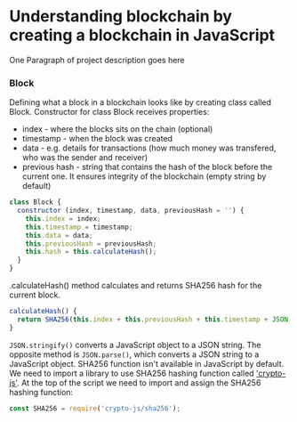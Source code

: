# Understanding blockchain by creating a blockchain in JavaScript

One Paragraph of project description goes here

### Block

Defining what a block in a blockchain looks like by creating class called Block.
Constructor for class Block receives properties:
- index - where the blocks sits on the chain (optional)
- timestamp - when the block was created
- data - e.g. details for transactions (how much money was transfered, who was the sender and receiver)
- previous hash - string that contains the hash of the block before the current one. It ensures integrity of the blockchain (empty string by default)

```javascript
class Block {
  constructor (index, timestamp, data, previousHash = '') {
    this.index = index;
    this.timestamp = timestamp;
    this.data = data;
    this.previousHash = previousHash;
    this.hash = this.calculateHash();
  }
}
```
.calculateHash() method calculates and returns SHA256 hash for the current block.
```javascript
calculateHash() {
  return SHA256(this.index + this.previousHash + this.timestamp + JSON.stringify(this.data) + this.nonce).toString();
}
```
`JSON.stringify()` converts a JavaScript object to a JSON string. The opposite method is `JSON.parse()`, which converts a JSON string to a JavaScript object.
SHA256 function isn't available in JavaScript by default.
We need to import a library to use SHA256 hashing function called ['crypto-js'](https://www.npmjs.com/package/crypto-js).
At the top of the script we need to import and assign the SHA256 hashing function:
```javascript
const SHA256 = require('crypto-js/sha256');

```

